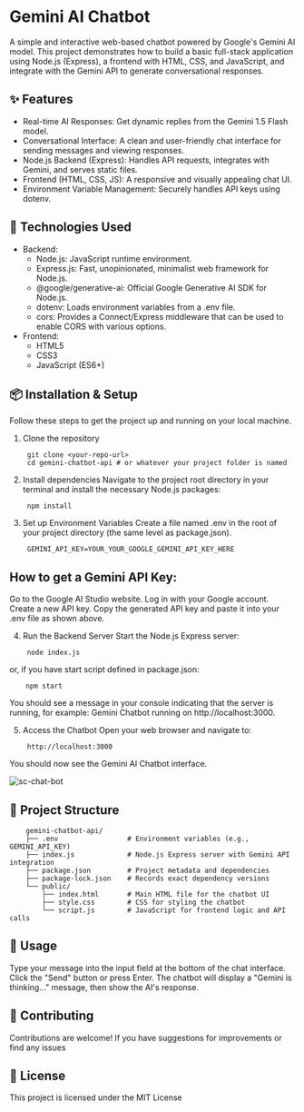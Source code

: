 # Gemini AI Chatbot
A simple and interactive web-based chatbot powered by Google's Gemini AI model. 
This project demonstrates how to build a basic full-stack application using Node.js (Express), 
a frontend with HTML, CSS, and JavaScript, and integrate with the Gemini API to generate conversational responses.

## ✨ Features
- Real-time AI Responses: Get dynamic replies from the Gemini 1.5 Flash model.
- Conversational Interface: A clean and user-friendly chat interface for sending messages and viewing responses.
- Node.js Backend (Express): Handles API requests, integrates with Gemini, and serves static files.
- Frontend (HTML, CSS, JS): A responsive and visually appealing chat UI.
- Environment Variable Management: Securely handles API keys using dotenv.

## 🚀 Technologies Used
- Backend:
    - Node.js: JavaScript runtime environment.
    - Express.js: Fast, unopinionated, minimalist web framework for Node.js.
    - @google/generative-ai: Official Google Generative AI SDK for Node.js.
    - dotenv: Loads environment variables from a .env file.
    - cors: Provides a Connect/Express middleware that can be used to enable CORS with various options.
- Frontend:
    - HTML5
    - CSS3
    - JavaScript (ES6+)

## 📦 Installation & Setup
Follow these steps to get the project up and running on your local machine.

1. Clone the repository
   
        
    
        git clone <your-repo-url>
        cd gemini-chatbot-api # or whatever your project folder is named
   
2. Install dependencies
Navigate to the project root directory in your terminal and install the necessary Node.js packages:

    

        npm install
   
3. Set up Environment Variables
Create a file named .env in the root of your project directory (the same level as package.json).

        GEMINI_API_KEY=YOUR_YOUR_GOOGLE_GEMINI_API_KEY_HERE
   
## How to get a Gemini API Key:

Go to the Google AI Studio website.
Log in with your Google account.
Create a new API key.
Copy the generated API key and paste it into your .env file as shown above.

4. Run the Backend Server
Start the Node.js Express server:

    

        node index.js
   
or, if you have start script defined in package.json:

    

        npm start
You should see a message in your console indicating that the server is running, for example: Gemini Chatbot running on http://localhost:3000.

5. Access the Chatbot
Open your web browser and navigate to:

        http://localhost:3000
You should now see the Gemini AI Chatbot interface.

![sc-chat-bot](https://github.com/user-attachments/assets/8f9e765b-bc78-4457-8682-c39e2b6e7baa)



## 📁 Project Structure

        gemini-chatbot-api/
        ├── .env                 # Environment variables (e.g., GEMINI_API_KEY)
        ├── index.js             # Node.js Express server with Gemini API integration
        ├── package.json         # Project metadata and dependencies
        ├── package-lock.json    # Records exact dependency versions
        └── public/
            ├── index.html       # Main HTML file for the chatbot UI
            ├── style.css        # CSS for styling the chatbot
            └── script.js        # JavaScript for frontend logic and API calls
    
## 📝 Usage
Type your message into the input field at the bottom of the chat interface.
Click the "Send" button or press Enter.
The chatbot will display a "Gemini is thinking..." message, then show the AI's response.
## 🤝 Contributing
Contributions are welcome! If you have suggestions for improvements or find any issues

## 📄 License
This project is licensed under the MIT License
